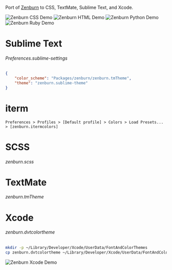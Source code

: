 Port of [Zenburn](http://slinky.imukuppi.org/zenburnpage/) to CSS, TextMate,
Sublime Text, and Xcode.

![Zenburn CSS Demo](http://colinta.com/static/image/zenburn/css.png "Zenburn CSS Demo")
![Zenburn HTML Demo](http://colinta.com/static/image/zenburn/html.png "Zenburn HTML Demo")
![Zenburn Python Demo](http://colinta.com/static/image/zenburn/python.png "Zenburn Python Demo")
![Zenburn Ruby Demo](http://colinta.com/static/image/zenburn/ruby.png "Zenburn Ruby Demo")

# Sublime Text

###### Preferences.sublime-settings
```json
{
    "color_scheme": "Packages/zenburn/zenburn.tmTheme",
    "theme": "zenburn.sublime-theme"
}
```

# iterm

`Preferences > Profiles > [Default profile] > Colors > Load Presets... > [zenburn.itermcolors]`

# SCSS

###### zenburn.scss

# TextMate

###### zenburn.tmTheme

# Xcode

###### zenburn.dvtcolortheme

```bash
mkdir -p ~/Library/Developer/Xcode/UserData/FontAndColorThemes
cp zenburn.dvtcolortheme ~/Library/Developer/Xcode/UserData/FontAndColorThemes
```

![Zenburn Xcode Demo](http://colinta.com/static/image/zenburn/xcode.png "Zenburn Xcode Demo")
